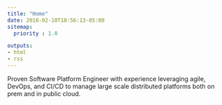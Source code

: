 ```yaml
---
title: "Home"
date: 2018-02-10T18:56:13-05:00
sitemap:
  priority : 1.0

outputs:
- html
- rss
---
```

Proven Software Platform Engineer with experience leveraging agile, DevOps, and CI/CD to manage large scale distributed platforms both on prem and in public cloud.
